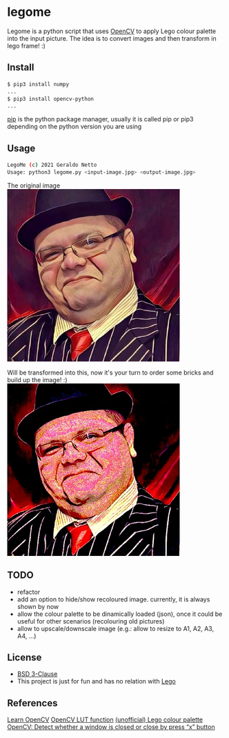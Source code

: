 # legome

Legome is a python script that uses [OpenCV](https://opencv.org/) to apply Lego colour palette into the input picture.
The idea is to convert images and then transform in lego frame! :)

## Install

```bash
$ pip3 install numpy
...
$ pip3 install opencv-python
...
```
[pip](https://pypi.org/project/pip/) is the python package manager, usually it is called pip or pip3 depending on the python version you are using

## Usage

```bash
LegoMe (c) 2021 Geraldo Netto
Usage: python3 legome.py <input-image.jpg> <output-image.jpg>
```

The original image  
![Original image](input.jpg)

Will be transformed into this, now it's your turn to order some bricks and build up the image! :)  
![Transformed image](output.jpg)

## TODO

* refactor
* add an option to hide/show recoloured image. currently, it is always shown by now
* allow the colour palette to be dinamically loaded (json), once it could be useful for other scenarios (recolouring old pictures)
* allow to upscale/downscale image (e.g.: allow to resize to A1, A2, A3, A4, ...)

## License

* [BSD 3-Clause]( LICENSE)
* This project is just for fun and has no relation with [Lego](https://www.lego.com)

## References

[Learn OpenCV](https://github.com/spmallick/learnopencv/blob/master/Colormap/custom_colormap.py)
[OpenCV LUT function](https://docs.opencv.org/2.4/modules/core/doc/operations_on_arrays.html#lut)
[(unofficial) Lego colour palette](http://ryanhowerter.net/colors.php)
[OpenCV: Detect whether a window is closed or close by press “x” button](https://medium.com/@mh_yip/opencv-detect-whether-a-window-is-closed-or-close-by-press-x-button-ee51616f7088)
